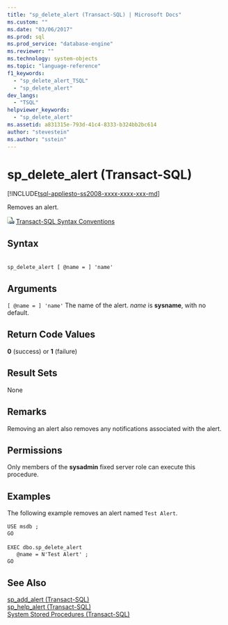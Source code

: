 ```yaml
---
title: "sp_delete_alert (Transact-SQL) | Microsoft Docs"
ms.custom: ""
ms.date: "03/06/2017"
ms.prod: sql
ms.prod_service: "database-engine"
ms.reviewer: ""
ms.technology: system-objects
ms.topic: "language-reference"
f1_keywords: 
  - "sp_delete_alert_TSQL"
  - "sp_delete_alert"
dev_langs: 
  - "TSQL"
helpviewer_keywords: 
  - "sp_delete_alert"
ms.assetid: a831315e-793d-41c4-8333-b324bb2bc614
author: "stevestein"
ms.author: "sstein"
---
```

# sp_delete_alert (Transact-SQL)
[!INCLUDE[tsql-appliesto-ss2008-xxxx-xxxx-xxx-md](../../includes/tsql-appliesto-ss2008-xxxx-xxxx-xxx-md.md)]

  Removes an alert.  
  
 ![Topic link icon](../../database-engine/configure-windows/media/topic-link.gif "Topic link icon") [Transact-SQL Syntax Conventions](../../t-sql/language-elements/transact-sql-syntax-conventions-transact-sql.md)  
  
## Syntax  
  
```  
  
sp_delete_alert [ @name = ] 'name'  
```  
  
## Arguments  
`[ @name = ] 'name'`
 The name of the alert. *name* is **sysname**, with no default.  
  
## Return Code Values  
 **0** (success) or **1** (failure)  
  
## Result Sets  
 None  
  
## Remarks  
 Removing an alert also removes any notifications associated with the alert.  
  
## Permissions  
 Only members of the **sysadmin** fixed server role can execute this procedure.  
  
## Examples  
 The following example removes an alert named `Test Alert`.  
  
```  
USE msdb ;  
GO  
  
EXEC dbo.sp_delete_alert  
   @name = N'Test Alert' ;  
GO  
```  
  
## See Also  
 [sp_add_alert &#40;Transact-SQL&#41;](../../relational-databases/system-stored-procedures/sp-add-alert-transact-sql.md)   
 [sp_help_alert &#40;Transact-SQL&#41;](../../relational-databases/system-stored-procedures/sp-help-alert-transact-sql.md)   
 [System Stored Procedures &#40;Transact-SQL&#41;](../../relational-databases/system-stored-procedures/system-stored-procedures-transact-sql.md)  
  
  
